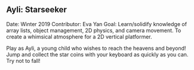 ## Ayli: Starseeker
Date: Winter 2019
Contributor: Eva Yan
Goal: Learn/solidify knowledge of array lists, object management, 2D physics, and camera movement. To create a whimsical atmosphere for a 2D vertical platformer.

Play as Ayli, a young child who wishes to reach the heavens and beyond!
Jump and collect the star coins with your keyboard as quickly as you can.
Try not to fall!
